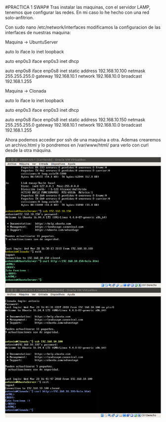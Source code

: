 #PRACTICA 1 SWAP#
Tras instalar las maquinas, con el servidor LAMP, tenemos que configurar las redes. En mi caso lo he hecho con una red solo-anfitrion. 

Con sudo nano /etc/network/interfaces modificamos la configuracion de las interfaces de nuestras maquina:

Maquina -> UbuntuServer

auto lo
iface lo inet loopback

auto enp0s3
iface enp0s3 inet dhcp

auto enp0s8
iface enp0s8 inet static
address 192.168.10.100
netmask 255.255.255.0
gateway 192.168.10.1
network 192.168.10.0
broadcast 192.168.1.255




Maquina -> Clonada

auto lo
iface lo inet loopback

auto enp0s3
iface enp0s3 inet dhcp

auto enp0s8
iface enp0s8 inet static
address 192.168.10.150
netmask 255.255.255.0
gateway 192.168.10.1
network 192.168.10.0
broadcast 192.168.1.255




Ahora podemos acceder por ssh de una maquina a otra. Ademas crearemos un archivo.html y lo pondremos en /var/www/html/ para verlo con curl desde la otra máquina.

![img](https://raw.githubusercontent.com/toniMR/SWAP-18-19/master/practicas/P1/imagenes/ssh1.png)
![img](https://raw.githubusercontent.com/toniMR/SWAP-18-19/master/practicas/P1/imagenes/ssh2.png)



